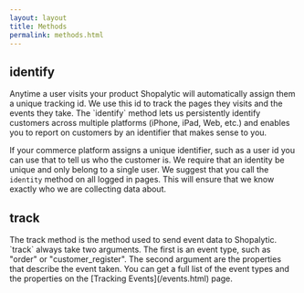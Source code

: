 ```yaml
---
layout: layout
title: Methods
permalink: methods.html
---
```


<h2 id="identify">identify</h2>
Anytime a user visits your product Shopalytic will automatically assign them a unique tracking id. We use this id to track the pages they visits and the events they take. The `identify` method lets us persistently identify customers across multiple platforms (iPhone, iPad, Web, etc.) and enables you to report on customers by an identifier that makes sense to you.

If your commerce platform assigns a unique identifier, such as a user id you can use that to tell us who the customer is. We require that an identity be unique and only belong to a single user. We suggest that you call the `identity` method on all logged in pages. This will ensure that we know exactly who we are collecting data about.

<h2 id="track">track</h2>
The track method is the method used to send event data to Shopalytic. `track` always take two arguments. The first is an event type, such as "order" or "customer_register". The second argument are the properties that describe the event taken. You can get a full list of the event types and the properties on the [Tracking Events](/events.html) page.
